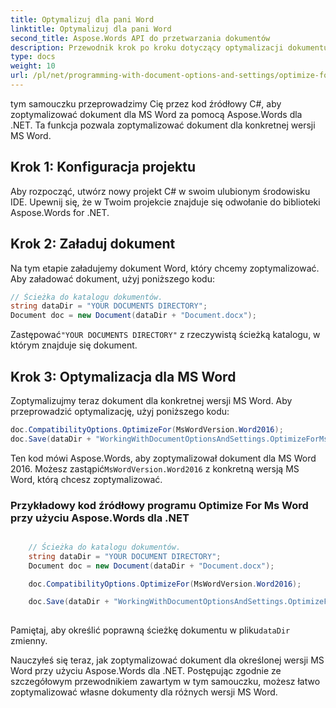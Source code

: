 ```yaml
---
title: Optymalizuj dla pani Word
linktitle: Optymalizuj dla pani Word
second_title: Aspose.Words API do przetwarzania dokumentów
description: Przewodnik krok po kroku dotyczący optymalizacji dokumentu dla MS Word za pomocą Aspose.Words dla .NET.
type: docs
weight: 10
url: /pl/net/programming-with-document-options-and-settings/optimize-for-ms-word/
---
```


tym samouczku przeprowadzimy Cię przez kod źródłowy C#, aby zoptymalizować dokument dla MS Word za pomocą Aspose.Words dla .NET. Ta funkcja pozwala zoptymalizować dokument dla konkretnej wersji MS Word.

## Krok 1: Konfiguracja projektu

Aby rozpocząć, utwórz nowy projekt C# w swoim ulubionym środowisku IDE. Upewnij się, że w Twoim projekcie znajduje się odwołanie do biblioteki Aspose.Words for .NET.

## Krok 2: Załaduj dokument

Na tym etapie załadujemy dokument Word, który chcemy zoptymalizować. Aby załadować dokument, użyj poniższego kodu:

```csharp
// Ścieżka do katalogu dokumentów.
string dataDir = "YOUR DOCUMENTS DIRECTORY";
Document doc = new Document(dataDir + "Document.docx");
```

 Zastępować`"YOUR DOCUMENTS DIRECTORY"` z rzeczywistą ścieżką katalogu, w którym znajduje się dokument.

## Krok 3: Optymalizacja dla MS Word

Zoptymalizujmy teraz dokument dla konkretnej wersji MS Word. Aby przeprowadzić optymalizację, użyj poniższego kodu:

```csharp
doc.CompatibilityOptions.OptimizeFor(MsWordVersion.Word2016);
doc.Save(dataDir + "WorkingWithDocumentOptionsAndSettings.OptimizeForMsWord.docx");
```

 Ten kod mówi Aspose.Words, aby zoptymalizował dokument dla MS Word 2016. Możesz zastąpić`MsWordVersion.Word2016` z konkretną wersją MS Word, którą chcesz zoptymalizować.

### Przykładowy kod źródłowy programu Optimize For Ms Word przy użyciu Aspose.Words dla .NET

```csharp

	// Ścieżka do katalogu dokumentów.
	string dataDir = "YOUR DOCUMENT DIRECTORY";
	Document doc = new Document(dataDir + "Document.docx");

	doc.CompatibilityOptions.OptimizeFor(MsWordVersion.Word2016);

	doc.Save(dataDir + "WorkingWithDocumentOptionsAndSettings.OptimizeForMsWord.docx");
   
```

 Pamiętaj, aby określić poprawną ścieżkę dokumentu w pliku`dataDir` zmienny.

Nauczyłeś się teraz, jak zoptymalizować dokument dla określonej wersji MS Word przy użyciu Aspose.Words dla .NET. Postępując zgodnie ze szczegółowym przewodnikiem zawartym w tym samouczku, możesz łatwo zoptymalizować własne dokumenty dla różnych wersji MS Word.